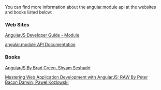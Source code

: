You can find more information about the angular.module api at the websites and books listed below:

### Web Sites

[AngularJS Developer Guide - Module](http://docs.angularjs.org/guide/module)

[angular.module API Documentation](http://docs.angularjs.org/api/angular.module)

### Books

[AngularJS By Brad Green, Shyam Seshadri](http://shop.oreilly.com/product/0636920028055.do)

[Mastering Web Application Development with AngularJS: RAW By Peter Bacon Darwin, Pawel Kozlowski](http://www.packtpub.com/angularjs-web-application-development/book)